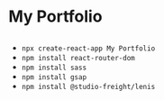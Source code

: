 # My Portfolio

##

- `npx create-react-app My Portfolio`
- `npm install react-router-dom`
- `npm install sass`
- `npm install gsap`
- `npm install @studio-freight/lenis`
